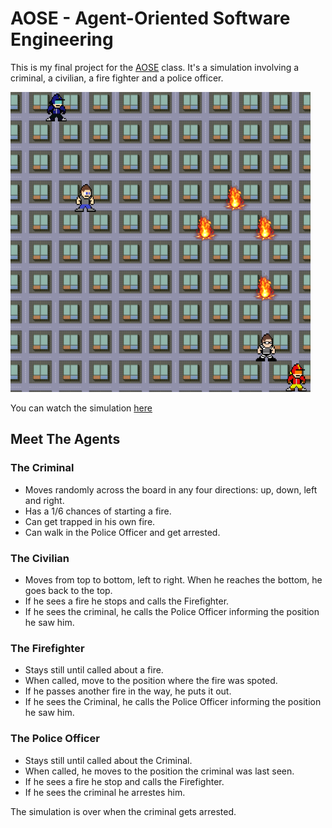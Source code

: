 # AOSE - Agent-Oriented Software Engineering

This is my final project for the [AOSE](https://en.wikipedia.org/wiki/Agent-oriented_software_engineering) class. It's a simulation involving a criminal, a civilian, a fire fighter and a police officer.

![Screenshot of the simulation](screen.png)

You can watch the simulation [here](https://victorribeiro.com/esoa)

## Meet The Agents

### The Criminal 
* Moves randomly across the board in any four directions: up, down, left and right.
* Has a 1/6 chances of starting a fire.
* Can get trapped in his own fire.
* Can walk in the Police Officer and get arrested.

### The Civilian
* Moves from top to bottom, left to right. When he reaches the bottom, he goes back to the top.
* If he sees a fire he stops and calls the Firefighter.
* If he sees the criminal, he calls the Police Officer informing the position he saw him.

### The Firefighter
* Stays still until called about a fire.
* When called, move to the position where the fire was spoted.
* If he passes another fire in the way, he puts it out.
* If he sees the Criminal, he calls the Police Officer informing the position he saw him.

### The Police Officer
* Stays still until called about the Criminal.
* When called, he moves to the position the criminal was last seen.
* If he sees a fire he stop and calls the Firefighter.
* If he sees the criminal he arrestes him.

The simulation is over when the criminal gets arrested.

